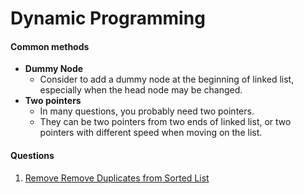 # Dynamic Programming
#### Common methods
* **Dummy Node**
    * Consider to add a dummy node at the beginning of linked list, especially when the head node may be changed.
* **Two pointers**
    * In many questions, you probably need two pointers.
    * They can be two pointers from two ends of linked list, or two pointers with different speed when moving on the list.

#### Questions
1. [Remove Remove Duplicates from Sorted List](/leetcode-note/content/leetcode/questions/remove_duplicates_from_sorted_list.html)